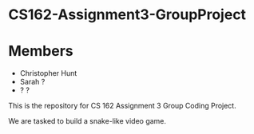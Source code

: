 # CS162-Assignment3-GroupProject

Members
=======
- Christopher Hunt
- Sarah ?
- ? ?


This is the repository for CS 162 Assignment 3 Group Coding Project.

We are tasked to build a snake-like video game.
